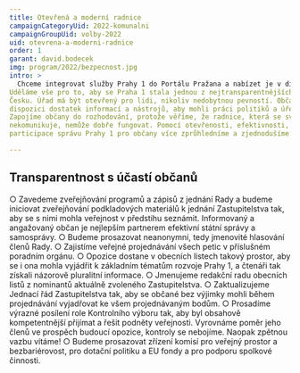 ```yaml
---
title: Otevřená a moderní radnice
campaignCategoryUid: 2022-komunalni
campaignGroupUid: volby-2022
uid: otevrena-a-moderni-radnice
order: 1
garant: david.bodecek
img: program/2022/bezpecnost.jpg
intro: >
  Chceme integrovat služby Prahy 1 do Portálu Pražana a nabízet je v digitální podobě.
Uděláme vše pro to, aby se Praha 1 stala jednou z nejtransparentnějších městských částí v
Česku. Úřad má být otevřený pro lidi, nikoliv nedobytnou pevností. Občané musí mít k
dispozici dostatek informací a nástrojů, aby mohli práci politiků a úředníků kontrolovat.
Zapojíme občany do rozhodování, protože věříme, že radnice, která se svými občany
nekomunikuje, nemůže dobře fungovat. Pomocí otevřenosti, efektivnosti, digitalizace a
participace správu Prahy 1 pro občany více zprůhledníme a zjednodušíme.

---
```


## Transparentnost s účastí občanů
○ Zavedeme zveřejňování programů a zápisů z jednání Rady a budeme iniciovat zveřejňování podkladových materiálů k jednání Zastupitelstva tak, aby se s nimi mohla veřejnost v předstihu seznámit. Informovaný a angažovaný občan je nejlepším partnerem efektivní státní správy a samosprávy.
○ Budeme prosazovat neanonymní, tedy jmenovité hlasování členů Rady.
○ Zajistíme veřejné projednávání všech petic v příslušném poradním orgánu.
○ Opozice dostane v obecních listech takový prostor, aby se i ona mohla vyjádřit k základním tématům rozvoje Prahy 1, a čtenáři tak získali názorově pluralitní informace.
○ Jmenujeme redakční radu obecních listů z nominantů aktuálně zvoleného Zastupitelstva.
○ Zaktualizujeme Jednací řád Zastupitelstva tak, aby se občané bez výjimky mohli během projednávání vyjadřovat ke všem projednávaným bodům.
○ Prosadíme výrazné posílení role Kontrolního výboru tak, aby byl obsahově kompetentnější přijímat a řešit podněty veřejnosti. Vyrovnáme poměr jeho členů ve prospěch budoucí opozice, kontroly se nebojíme. Naopak zpětnou vazbu vítáme!
○ Budeme prosazovat zřízení komisí pro veřejný prostor a bezbariérovost, pro dotační politiku a EU fondy a pro podporu spolkové činnosti.
